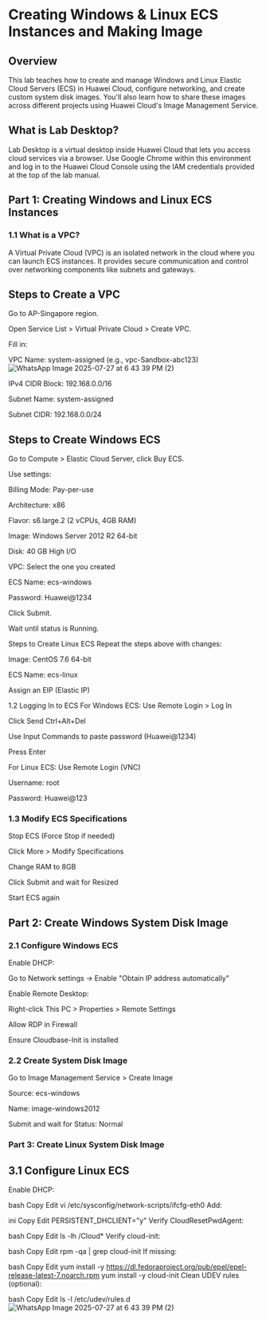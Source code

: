  # Creating Windows & Linux ECS Instances and Making Image

## Overview
This lab teaches how to create and manage Windows and Linux Elastic Cloud Servers (ECS) in Huawei Cloud, configure networking, and create custom system disk images. You'll also learn how to share these images across different projects using Huawei Cloud's Image Management Service.

## What is Lab Desktop?
Lab Desktop is a virtual desktop inside Huawei Cloud that lets you access cloud services via a browser. Use Google Chrome within this environment and log in to the Huawei Cloud Console using the IAM credentials provided at the top of the lab manual.

## Part 1: Creating Windows and Linux ECS Instances
### 1.1 What is a VPC?
A Virtual Private Cloud (VPC) is an isolated network in the cloud where you can launch ECS instances. It provides secure communication and control over networking components like subnets and gateways.

## Steps to Create a VPC
Go to AP-Singapore region.

Open Service List > Virtual Private Cloud > Create VPC.

Fill in:

VPC Name: system-assigned (e.g., vpc-Sandbox-abc123)
![WhatsApp Image 2025-07-27 at 6 43 39 PM (2)](https://github.com/user-attachments/assets/f1e12604-5e99-4987-9e58-be335141b2e2)

IPv4 CIDR Block: 192.168.0.0/16

Subnet Name: system-assigned

Subnet CIDR: 192.168.0.0/24

## Steps to Create Windows ECS
Go to Compute > Elastic Cloud Server, click Buy ECS.

Use settings:

Billing Mode: Pay-per-use

Architecture: x86

Flavor: s6.large.2 (2 vCPUs, 4GB RAM)

Image: Windows Server 2012 R2 64-bit

Disk: 40 GB High I/O

VPC: Select the one you created

ECS Name: ecs-windows

Password: Huawei@1234

Click Submit.

Wait until status is Running.

Steps to Create Linux ECS
Repeat the steps above with changes:

Image: CentOS 7.6 64-bit

ECS Name: ecs-linux

Assign an EIP (Elastic IP)

1.2 Logging In to ECS
For Windows ECS:
Use Remote Login > Log In

Click Send Ctrl+Alt+Del

Use Input Commands to paste password (Huawei@1234)

Press Enter

For Linux ECS:
Use Remote Login (VNC)

Username: root

Password: Huawei@123

### 1.3 Modify ECS Specifications
Stop ECS (Force Stop if needed)

Click More > Modify Specifications

Change RAM to 8GB

Click Submit and wait for Resized

Start ECS again

## Part 2: Create Windows System Disk Image
### 2.1 Configure Windows ECS
Enable DHCP:

Go to Network settings → Enable "Obtain IP address automatically"

Enable Remote Desktop:

Right-click This PC > Properties > Remote Settings

Allow RDP in Firewall

Ensure Cloudbase-Init is installed

### 2.2 Create System Disk Image
Go to Image Management Service > Create Image

Source: ecs-windows

Name: image-windows2012

Submit and wait for Status: Normal

### Part 3: Create Linux System Disk Image
## 3.1 Configure Linux ECS
Enable DHCP:

bash
Copy
Edit
vi /etc/sysconfig/network-scripts/ifcfg-eth0
Add:

ini
Copy
Edit
PERSISTENT_DHCLIENT="y"
Verify CloudResetPwdAgent:

bash
Copy
Edit
ls -lh /Cloud*
Verify cloud-init:

bash
Copy
Edit
rpm -qa | grep cloud-init
If missing:

bash
Copy
Edit
yum install -y https://dl.fedoraproject.org/pub/epel/epel-release-latest-7.noarch.rpm
yum install -y cloud-init
Clean UDEV rules (optional):

bash
Copy
Edit
ls -l /etc/udev/rules.d
![WhatsApp Image 2025-07-27 at 6 43 39 PM (2)](https://github.com/user-attachments/assets/e82779b3-9782-46c7-8358-e466613b8ebd)

